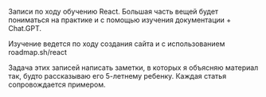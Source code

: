Записи по ходу обучению React. Большая часть вещей будет пониматься на практике и с помощью изучения документации + Chat.GPT.

Изучение ведется по ходу создания сайта и с использованием roadmap.sh/react

Задача этих записей написать заметки, в которых я объясняю материал так, будто рассказываю его 5-летнему ребенку. Каждая статья сопровождается примером.
